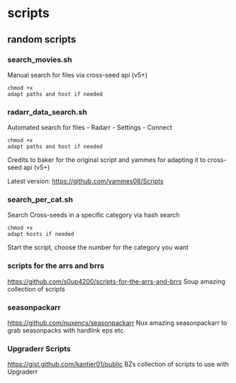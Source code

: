 # scripts
## random scripts

### search_movies.sh
Manual search for files via cross-seed api (v5+)
```
chmod +x 
adapt paths and host if needed
```
### radarr_data_search.sh 
Automated search for files - Radarr - Settings - Connect
```
chmod +x 
adapt paths and host if needed
```
Credits to baker for the original script and yammes for adapting it to cross-seed api (v5+)

Latest version: https://github.com/yammes08/Scripts

### search_per_cat.sh
Search Cross-seeds in a specific category via hash search
```
chmod +x 
adapt hosts if needed
```
Start the script, choose the number for the category you want

### scripts for the arrs and brrs
https://github.com/s0up4200/scripts-for-the-arrs-and-brrs
Soup amazing collection of scripts

### seasonpackarr
https://github.com/nuxencs/seasonpackarr
Nux amazing seasonpackarr to grab seasonpacks with hardlink eps etc.

### Upgraderr Scripts
https://gist.github.com/kantjer01/public
BZs collection of scripts to use with Upgraderr
